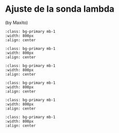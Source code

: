 # Ajuste de la sonda lambda

(by Maxito)

```{image} ./images/star/Principal--Sistemas.png
:class: bg-primary mb-1
:width: 800px
:align: center
```

```{image} ./images/star/Sistemas--MEG.png
:class: bg-primary mb-1
:width: 800px
:align: center
```

```{image} ./images/star/MEG--Activacion-actuadores.png
:class: bg-primary mb-1
:width: 800px
:align: center
```

```{image} ./images/star/Activaciones--Motor.png
:class: bg-primary mb-1
:width: 800px
:align: center
```

```{image} ./images/star/Activaciones--Reposicionar-sonda-lambda.png
:class: bg-primary mb-1
:width: 800px
:align: center
```

```{image} ./images/star/Reposicionar-sonda-lambda.png
:class: bg-primary mb-1
:width: 800px
:align: center
```
